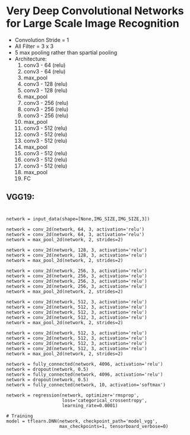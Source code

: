# Very Deep Convolutional Networks for Large Scale Image Recognition
* Convolution Stride = 1
* All Filter = 3 x 3
* 5 max pooling rather than spartial pooling
* Architecture:
    1. conv3 - 64 (relu)
    2. conv3 - 64 (relu)
    3. max_pool
    4. conv3 - 128 (relu)
    5. conv3 - 128 (relu)
    6. max_pool
    7. conv3 - 256 (relu)
    8. conv3 - 256 (relu)
    9. conv3 - 256 (relu)
    10. max_pool
    11. conv3 - 512 (relu)
    12. conv3 - 512 (relu)
    13. conv3 - 512 (relu)
    14. max_pool
    15. conv3 - 512 (relu)
    16. conv3 - 512 (relu)
    17. conv3 - 512 (relu)
    18. max_pool
    19. FC
## VGG19: 
#
    network = input_data(shape=[None,IMG_SIZE,IMG_SIZE,3])

    network = conv_2d(network, 64, 3, activation='relu')
    network = conv_2d(network, 64, 3, activation='relu')
    network = max_pool_2d(network, 2, strides=2)

    network = conv_2d(network, 128, 3, activation='relu')
    network = conv_2d(network, 128, 3, activation='relu')
    network = max_pool_2d(network, 2, strides=2)

    network = conv_2d(network, 256, 3, activation='relu')
    network = conv_2d(network, 256, 3, activation='relu')
    network = conv_2d(network, 256, 3, activation='relu')
    network = conv_2d(network, 256, 3, activation='relu')
    network = max_pool_2d(network, 2, strides=2)

    network = conv_2d(network, 512, 3, activation='relu')
    network = conv_2d(network, 512, 3, activation='relu')
    network = conv_2d(network, 512, 3, activation='relu')
    network = conv_2d(network, 512, 3, activation='relu')
    network = max_pool_2d(network, 2, strides=2)

    network = conv_2d(network, 512, 3, activation='relu')
    network = conv_2d(network, 512, 3, activation='relu')
    network = conv_2d(network, 512, 3, activation='relu')
    network = conv_2d(network, 512, 3, activation='relu')
    network = max_pool_2d(network, 2, strides=2)

    network = fully_connected(network, 4096, activation='relu')
    network = dropout(network, 0.5)
    network = fully_connected(network, 4096, activation='relu')
    network = dropout(network, 0.5)
    network = fully_connected(network, 10, activation='softmax')

    network = regression(network, optimizer='rmsprop',
                         loss='categorical_crossentropy',
                         learning_rate=0.0001)

    # Training
    model = tflearn.DNN(network, checkpoint_path='model_vgg',
                        max_checkpoints=1, tensorboard_verbose=0)

